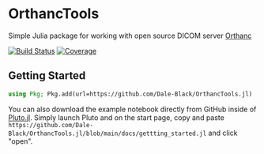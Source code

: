# OrthancTools

Simple Julia package for working with open source DICOM server [Orthanc](https://www.orthanc-server.com/)

[![Build Status](https://github.com/Dale-Black/OrthancTools.jl/workflows/CI/badge.svg)](https://github.com/Dale-Black/OrthancTools.jl/actions)
[![Coverage](https://codecov.io/gh/Dale-Black/OrthancTools.jl/branch/master/graph/badge.svg)](https://codecov.io/gh/Dale-Black/OrthancTools.jl)

## Getting Started
```julia
using Pkg; Pkg.add(url=https://github.com/Dale-Black/OrthancTools.jl)
```

You can also download the example notebook directly from GitHub inside of [Pluto.jl](https://github.com/fonsp/Pluto.jl). Simply launch Pluto and on the start page, copy and paste `https://github.com/Dale-Black/OrthancTools.jl/blob/main/docs/gettting_started.jl` and click "open".


